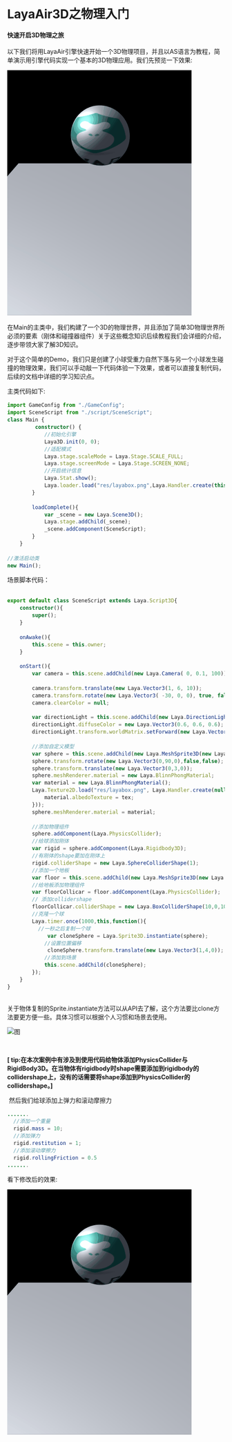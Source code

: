 

# LayaAir3D之物理入门

#### 快速开启3D物理之旅

以下我们将用LayaAir引擎快速开始一个3D物理项目，并且以AS语言为教程，简单演示用引擎代码实现一个基本的3D物理应用。我们先预览一下效果:



![图](img/easyPhysics.gif)

在Main的主类中，我们构建了一个3D的物理世界，并且添加了简单3D物理世界所必须的要素（刚体和碰撞器组件）关于这些概念知识后续教程我们会详细的介绍，逐步带领大家了解3D知识。



对于这个简单的Demo，我们只是创建了小球受重力自然下落与另一个小球发生碰撞的物理效果，我们可以手动敲一下代码体验一下效果，或者可以直接复制代码，后续的文档中详细的学习知识点。

主类代码如下:

```typescript
import GameConfig from "./GameConfig";
import SceneScript from "./script/SceneScript"; 
class Main {
         constructor() {
            //初始化引擎
            Laya3D.init(0, 0);
            //适配模式
            Laya.stage.scaleMode = Laya.Stage.SCALE_FULL;
            Laya.stage.screenMode = Laya.Stage.SCREEN_NONE;
            //开启统计信息
            Laya.Stat.show();
           	Laya.loader.load("res/layabox.png",Laya.Handler.create(this,this.loadComplete));
		}        
		
        loadComplete(){
            var _scene = new Laya.Scene3D();
            Laya.stage.addChild(_scene);
            _scene.addComponent(SceneScript);
        }
    }

//激活启动类
new Main();
```
场景脚本代码：
```typescript

export default class SceneScript extends Laya.Script3D{
    constructor(){
        super();
    }

    onAwake(){
        this.scene = this.owner;
    }

    onStart(){
        var camera = this.scene.addChild(new Laya.Camera( 0, 0.1, 100));

        camera.transform.translate(new Laya.Vector3(1, 6, 10));
        camera.transform.rotate(new Laya.Vector3( -30, 0, 0), true, false);
        camera.clearColor = null;
        
        var directionLight = this.scene.addChild(new Laya.DirectionLight());
        directionLight.diffuseColor = new Laya.Vector3(0.6, 0.6, 0.6);
        directionLight.transform.worldMatrix.setForward(new Laya.Vector3(1, -1, 0));

        //添加自定义模型
        var sphere = this.scene.addChild(new Laya.MeshSprite3D(new Laya.SphereMesh(1,100,100)));
        sphere.transform.rotate(new Laya.Vector3(0,90,0),false,false);
        sphere.transform.translate(new Laya.Vector3(0,3,0));
        sphere.meshRenderer.material = new Laya.BlinnPhongMaterial;
        var material = new Laya.BlinnPhongMaterial();
        Laya.Texture2D.load("res/layabox.png", Laya.Handler.create(null, function(tex){
            material.albedoTexture = tex;
        }));
        sphere.meshRenderer.material = material;
        
        //添加物理组件
        sphere.addComponent(Laya.PhysicsCollider);
        //给球添加刚体
        var rigid = sphere.addComponent(Laya.Rigidbody3D);
        //有刚体的shape要加在刚体上
        rigid.colliderShape = new Laya.SphereColliderShape(1);
        //添加一个地板
        var floor = this.scene.addChild(new Laya.MeshSprite3D(new Laya.PlaneMesh(10,10)));
        //给地板添加物理组件
        var floorCollicar = floor.addComponent(Laya.PhysicsCollider);
        // 添加collidershape
        floorCollicar.colliderShape = new Laya.BoxColliderShape(10,0,10);
        //克隆一个球                
        Laya.timer.once(1000,this,function(){
          //一秒之后复制一个球
             var cloneSphere = Laya.Sprite3D.instantiate(sphere);
            //设置位置偏移
             cloneSphere.transform.translate(new Laya.Vector3(1,4,0));
            //添加到场景
            this.scene.addChild(cloneSphere);
        });
    }
}  
 
```

​	关于物体复制的Sprite.instantiate方法可以从API去了解，这个方法要比clone方法要更方便一些。具体习惯可以根据个人习惯和场景去使用。

![图](img/图1.png)		

​	

  **[ tip:在本次案例中有涉及到使用代码给物体添加PhysicsCollider与RigidBody3D。在当物体有rigidbody时shape需要添加到rigidbody的collidershape上，没有的话需要将shape添加到PhysicsCollider的collidershape。]**

​	然后我们给球添加上弹力和滚动摩擦力

```java
.......
  //添加一个重量
  rigid.mass = 10;
  //添加弹力
  rigid.restitution = 1;
  //添加滚动摩擦力
  rigid.rollingFriction = 0.5
.......
```

看下修改后的效果:

![图](img/easyPhysics2.gif)